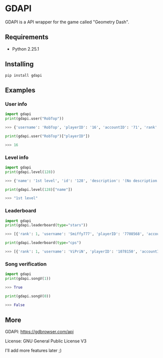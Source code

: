 ﻿# GDAPI

GDAPI is a API wrapper for the game called "Geometry Dash".

## Requirements
 - Python 2.25.1

## Installing
`pip install gdapi`

## Examples

### User info
```python
import gdapi
print(gdapi.user("RobTop"))

>>> {'username': 'RobTop', 'playerID': '16', 'accountID': '71', 'rank': 249576, 'stars': 1927, 'diamonds': 1399, 'coins': 3, 'userCoins': 113, 'demons': 5, 'cp': 0, 'friendRequests': False, 'messages': 'off', 'commentHistory': 'all', 'moderator': 2, 'youtube': 'UCz_yk8mDSAnxJq0ar66L4sw', 'twitter': 'RobTopGames', 'twitch': 'robtopgames', 'icon': 255, 'ship': 158, 'ball': 106, 'ufo': 118, 'wave': 92, 'robot': 65, 'spider': 67, 'col1': 6, 'col2': 3, 'deathEffect': 1, 'glow': True}

print(gdapi.user("RobTop")["playerID"])

>>> 16
```

### Level info

```python
import gdapi
print(gdapi.level(128))

>>> {'name': '1st level', 'id': '128', 'description': '(No description provided)', 'author': 'real storm', 'playerID': '30144023', 'accountID': '6338004', 'difficulty': 'Hard'...

print(gdapi.level(128)["name"])

>>> "1st level"
```
### Leaderboard

```python
import gdapi
print(gdapi.leaderboard(type="stars"))

>>> [{'rank': 1, 'username': 'Smiffy777', 'playerID': '7708568', 'accountID': '1413859', 'stars': 181060, 'demons': 4212, 'cp': 0, 'coins': 149, 'usercoins': 37044, 'diamonds': 123499, 'icon': {'form': 'icon'...

print(gdapi.leaderboard(type="cps")

>>> [{'rank': 1, 'username': 'ViPriN', 'playerID': '1078150', 'accountID': '2795', 'stars': 23817, 'demons': 697, 'cp': 278, 'coins': 149, 'usercoins': 3008, 'diamonds': 25515, 'icon': {'form': 'icon', 'icon': 133, 'col1': 11...
```

### Song verification

```python
import gdapi
print(gdapi.songV(1))

>>> True

print(gdapi.songV(0))

>>> False
```
## More
GDAPI: https://gdbrowser.com/api

License: GNU General Public License V3

I'll add more features later ;)
